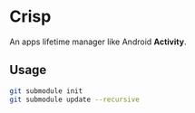 # Crisp

An apps lifetime manager like Android **Activity**.

## Usage

```bash
git submodule init
git submodule update --recursive
```
